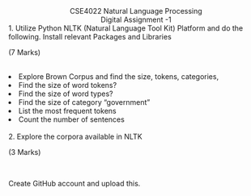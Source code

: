 <center>CSE4022 Natural Language Processing</center>
<center>Digital Assignment -1</center>
1.	Utilize Python NLTK (Natural Language Tool Kit) Platform and do the following. Install relevant Packages and Libraries   <br>                                                                   <p>(7 Marks)</p> <br>
<li>Explore Brown Corpus and find the size, tokens, categories,
</li>
<li>Find the size of word tokens?</li>
<li>Find the size of word types?</li>
<li>Find the size of category “government”</li>
<li>List the most frequent tokens</li>
<li>Count the number of sentences</li>
<br>
2.	Explore the corpora available in NLTK                                                           <br>                                                                   <p>(3 Marks)</p> <br>

Create GitHub account and upload this.
